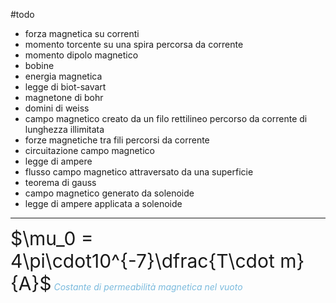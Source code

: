 #todo
- forza magnetica su correnti 
- momento torcente su una spira percorsa da corrente 
- momento dipolo magnetico
- bobine
- energia magnetica 
- legge di biot-savart 
- magnetone di bohr 
- domini di weiss
- campo magnetico creato da un filo rettilineo percorso da corrente di lunghezza illimitata
- forze magnetiche tra fili percorsi da corrente
- circuitazione campo magnetico
- legge di ampere
- flusso campo magnetico attraversato da una superficie
- teorema di gauss
- campo magnetico generato da solenoide 
- legge di ampere applicata a solenoide
___
<span style="font-size:30px">$\mu_0 = 4\pi\cdot10^{-7}\dfrac{T\cdot m}{A}$</span>
<span style="color: #7abadd">*Costante di permeabilità magnetica nel vuoto*</span>



